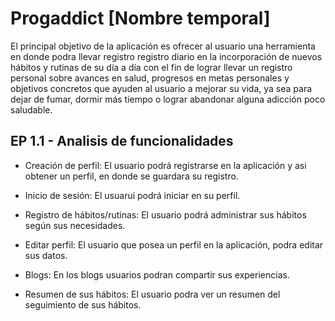 # Progaddict [Nombre temporal]

El principal objetivo de la aplicación es ofrecer al usuario una herramienta en donde podra llevar  registro registro diario en la incorporación de nuevos hábitos y rutinas de su día a día con el fin de lograr llevar un registro personal sobre avances en salud, progresos en metas personales y objetivos concretos que ayuden al usuario a mejorar su vida, ya sea para dejar de fumar, dormir más tiempo o lograr abandonar alguna adicción poco saludable.

## EP 1.1 - Analisis de funcionalidades

- Creación de perfil: El usuario podrá registrarse en la aplicación y asi obtener un perfil, en donde se guardara su registro.

- Inicio de sesión: El usuarui podrá iniciar en su perfil.

- Registro de hábitos/rutinas: El usuario podrá administrar sus hábitos según sus necesidades.

- Editar perfil: El usuario que posea un perfil en la aplicación, podra editar sus datos.

- Blogs: En los blogs usuarios podran compartir sus experiencias.

- Resumen de sus hábitos: El usuario podra ver un resumen del seguimiento de sus hábitos.